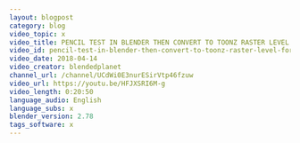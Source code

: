 ```yaml
---
layout: blogpost
category: blog
video_topic: x
video_title: PENCIL TEST IN BLENDER THEN CONVERT TO TOONZ RASTER LEVEL FOR PAINT
video_id: pencil-test-in-blender-then-convert-to-toonz-raster-level-for-paint
video_date: 2018-04-14
video_creator: blendedplanet
channel_url: /channel/UCdWi0E3nurESirVtp46fzuw
video_url: https://youtu.be/HFJXSRI6M-g
video_length: 0:20:50
language_audio: English
language_subs: x
blender_version: 2.78
tags_software: x
---
```

